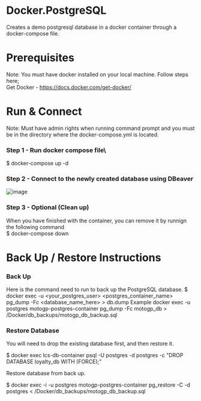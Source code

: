 # Docker.PostgreSQL
Creates a demo postgresql database in a docker container through a docker-compose file.

# Prerequisites
Note: You must have docker installed on your local machine. Follow steps here;\
  Get Docker - https://docs.docker.com/get-docker/

# Run & Connect
Note: Must have admin rights when running command prompt and you must be in the directory where the docker-compose.yml is located.

### Step 1 - Run docker compose file\
  $ docker-compose up -d
  
### Step 2 - Connect to the newly created database using DBeaver
  
![image](https://user-images.githubusercontent.com/56781613/171974506-ecb6a7a0-67df-4529-a2df-a0ad9497156d.png)

### Step 3 - Optional (Clean up)
  When you have finished with the container, you can remove it by runnign the following command\
  $ docker-compose down

# Back Up / Restore Instructions
### Back Up
  Here is the command need to run to back up the PostgreSQL database.
    $ docker exec -u <your_postgres_user> <postgres_container_name> pg_dump -Fc <database_name_here> > db.dump
  Example
    docker exec -u postgres motogp-postgres-container pg_dump -Fc motogp_db > /Docker/db_backups/motogp_db_backup.sql

### Restore Database
You will need to drop the existing database first, and then restore it.

  $ docker exec lcs-db-container psql -U postgres -d postgres -c "DROP DATABASE loyalty_db WITH (FORCE);"
  
Restore database from back up.

  $ docker exec -i -u postgres motogp-postgres-container pg_restore -C -d postgres < /Docker/db_backups/motogp_db_backup.sql
